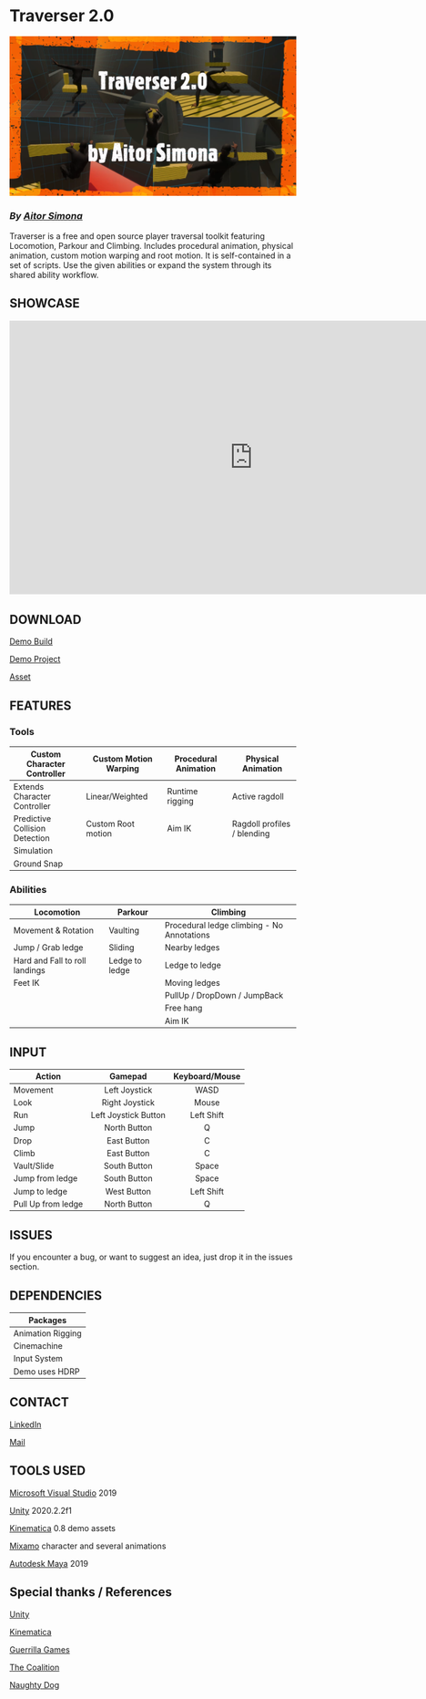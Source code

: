 # Traverser 2.0

![Image](docs/Welcome.PNG)

### *By [Aitor Simona](https://aitorsimona.github.io/)*

Traverser is a free and open source player traversal toolkit featuring Locomotion, Parkour and Climbing. 
Includes procedural animation, physical animation, custom motion warping and root motion. 
It is self-contained in a set of scripts. Use the given abilities or expand the system 
through its shared ability workflow.

## SHOWCASE 

<iframe width="854" height="480" src="https://www.youtube.com/embed/IhX2FUmQJiA" title="YouTube video player" frameborder="0" allow="accelerometer; autoplay; clipboard-write; encrypted-media; gyroscope; picture-in-picture" allowfullscreen></iframe>

## DOWNLOAD

[Demo Build](https://github.com/AitorSimona/Traverser/releases/download/2.0/Traverser_v2.0_Demo.zip)

[Demo Project](https://github.com/AitorSimona/Traverser/releases/download/2.0/Traverser_v2.0_DemoProject.zip)

[Asset](https://github.com/AitorSimona/Traverser/releases/download/2.0/Traverser_v2.0_Asset.zip)

## FEATURES 

### Tools 

| Custom Character Controller    | Custom Motion Warping | Procedural Animation | Physical Animation |
| -------------                  | -------------         | -------------        | ------------- |
| Extends Character Controller   | Linear/Weighted       | Runtime rigging      | Active ragdoll |   
| Predictive Collision Detection | Custom Root motion    | Aim IK               | Ragdoll profiles / blending |
| Simulation                     |
| Ground Snap                    |

### Abilities 

| Locomotion                     | Parkour        | Climbing |
| -------------                  | -------------  | ------------- |
| Movement & Rotation            | Vaulting       | Procedural ledge climbing - No Annotations | 
| Jump / Grab ledge              | Sliding        | Nearby ledges |
| Hard and Fall to roll landings | Ledge to ledge | Ledge to ledge |
| Feet IK |                                       | Moving ledges |
|                                |                | PullUp / DropDown / JumpBack |                                                  
|                                |                | Free hang |     
|                                |                | Aim IK |     

## INPUT

| Action        | Gamepad       | Keyboard/Mouse |
| ------------- |:-------------:|:-------------:|
| Movement      | Left Joystick |      WASD     |
| Look          | Right Joystick|     Mouse     |
| Run           | Left Joystick Button | Left Shift  |
| Jump          | North Button  | Q |
| Drop          | East Button | C  |
| Climb         | East Button | C  |
| Vault/Slide   | South Button | Space  |
| Jump from ledge | South Button | Space  |
| Jump to ledge   | West Button | Left Shift  |
| Pull Up from ledge   | North Button | Q |

## ISSUES

If you encounter a bug, or want to suggest an idea, just drop it in the issues section.

## DEPENDENCIES

| Packages    |
| -------------                  |
| Animation Rigging   |
| Cinemachine |
| Input System                     |
| Demo uses HDRP                    |

## CONTACT

[LinkedIn](https://www.linkedin.com/in/aitor-simona-bouzas-aab43817b/)

[Mail](simonaaitor@gmail.com)

## TOOLS USED

[Microsoft Visual Studio](https://visualstudio.microsoft.com/) 2019

[Unity](https://unity.com/) 2020.2.2f1

[Kinematica](https://docs.unity3d.com/Packages/com.unity.kinematica@0.8/manual/index.html) 0.8 demo assets

[Mixamo](https://www.mixamo.com/#/) character and several animations

[Autodesk Maya](https://www.autodesk.com/products/maya/overview) 2019

## Special thanks / References

[Unity](https://unity.com/)

[Kinematica](https://docs.unity3d.com/Packages/com.unity.kinematica@0.8/manual/index.html)

[Guerrilla Games](https://www.youtube.com/watch?v=LrLHsbTK5bM&ab_channel=GDC)

[The Coalition](https://www.gdcvault.com/play/1024219/Motion-Warping-in-Gears-of)

[Naughty Dog](https://www.youtube.com/watch?v=7S-_vuoKgR4&ab_channel=GDC)
